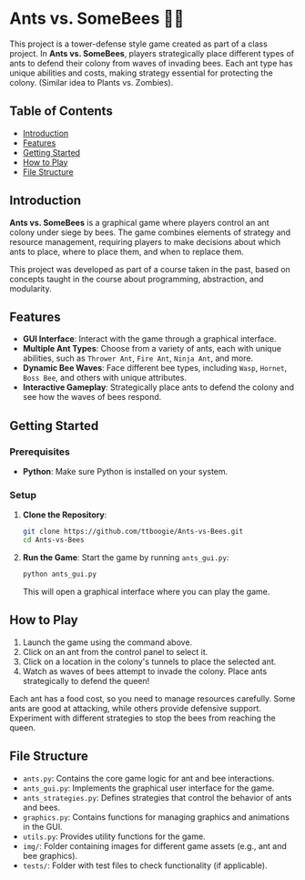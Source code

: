 # Ants vs. SomeBees 🐜🐝

This project is a tower-defense style game created as part of a class project. In **Ants vs. SomeBees**, players strategically place different types of ants to defend their colony from waves of invading bees. Each ant type has unique abilities and costs, making strategy essential for protecting the colony. (Similar idea to Plants vs. Zombies).

## Table of Contents

- [Introduction](#introduction)
- [Features](#features)
- [Getting Started](#getting-started)
- [How to Play](#how-to-play)
- [File Structure](#file-structure)

## Introduction

**Ants vs. SomeBees** is a graphical game where players control an ant colony under siege by bees. The game combines elements of strategy and resource management, requiring players to make decisions about which ants to place, where to place them, and when to replace them.

This project was developed as part of a course taken in the past, based on concepts taught in the course about programming, abstraction, and modularity.

## Features

- **GUI Interface**: Interact with the game through a graphical interface.
- **Multiple Ant Types**: Choose from a variety of ants, each with unique abilities, such as `Thrower Ant`, `Fire Ant`, `Ninja Ant`, and more.
- **Dynamic Bee Waves**: Face different bee types, including `Wasp`, `Hornet`, `Boss Bee`, and others with unique attributes.
- **Interactive Gameplay**: Strategically place ants to defend the colony and see how the waves of bees respond.

## Getting Started

### Prerequisites

- **Python**: Make sure Python is installed on your system.

### Setup

1. **Clone the Repository**:
   ```bash
   git clone https://github.com/ttboogie/Ants-vs-Bees.git
   cd Ants-vs-Bees
   ```

2. **Run the Game**:
   Start the game by running `ants_gui.py`:
   ```bash
   python ants_gui.py
   ```

   This will open a graphical interface where you can play the game.

## How to Play

1. Launch the game using the command above.
2. Click on an ant from the control panel to select it.
3. Click on a location in the colony's tunnels to place the selected ant.
4. Watch as waves of bees attempt to invade the colony. Place ants strategically to defend the queen!

Each ant has a food cost, so you need to manage resources carefully. Some ants are good at attacking, while others provide defensive support. Experiment with different strategies to stop the bees from reaching the queen.

## File Structure

- `ants.py`: Contains the core game logic for ant and bee interactions.
- `ants_gui.py`: Implements the graphical user interface for the game.
- `ants_strategies.py`: Defines strategies that control the behavior of ants and bees.
- `graphics.py`: Contains functions for managing graphics and animations in the GUI.
- `utils.py`: Provides utility functions for the game.
- `img/`: Folder containing images for different game assets (e.g., ant and bee graphics).
- `tests/`: Folder with test files to check functionality (if applicable).
